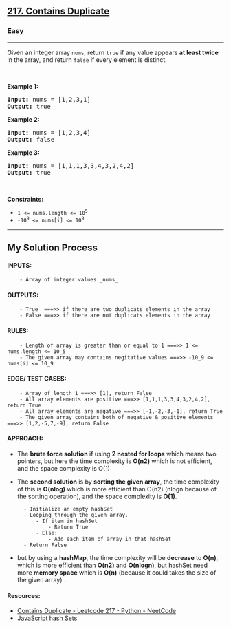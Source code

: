 <h2><a href="https://leetcode.com/problems/contains-duplicate/">217. Contains Duplicate</a></h2><h3>Easy</h3><hr><div style="user-select: auto;"><p style="user-select: auto;">Given an integer array <code style="user-select: auto;">nums</code>, return <code style="user-select: auto;">true</code> if any value appears <strong style="user-select: auto;">at least twice</strong> in the array, and return <code style="user-select: auto;">false</code> if every element is distinct.</p>

<p style="user-select: auto;">&nbsp;</p>
<p style="user-select: auto;"><strong style="user-select: auto;">Example 1:</strong></p>
<pre style="user-select: auto;"><strong style="user-select: auto;">Input:</strong> nums = [1,2,3,1]
<strong style="user-select: auto;">Output:</strong> true
</pre><p style="user-select: auto;"><strong style="user-select: auto;">Example 2:</strong></p>
<pre style="user-select: auto;"><strong style="user-select: auto;">Input:</strong> nums = [1,2,3,4]
<strong style="user-select: auto;">Output:</strong> false
</pre><p style="user-select: auto;"><strong style="user-select: auto;">Example 3:</strong></p>
<pre style="user-select: auto;"><strong style="user-select: auto;">Input:</strong> nums = [1,1,1,3,3,4,3,2,4,2]
<strong style="user-select: auto;">Output:</strong> true
</pre>
<p style="user-select: auto;">&nbsp;</p>
<p style="user-select: auto;"><strong style="user-select: auto;">Constraints:</strong></p>

<ul style="user-select: auto;">
	<li style="user-select: auto;"><code style="user-select: auto;">1 &lt;= nums.length &lt;= 10<sup style="user-select: auto;">5</sup></code></li>
	<li style="user-select: auto;"><code style="user-select: auto;">-10<sup style="user-select: auto;">9</sup> &lt;= nums[i] &lt;= 10<sup style="user-select: auto;">9</sup></code></li>
</ul>
</div>

<hr/>
<h2>My Solution Process</h2>

#### INPUTS:
        - Array of integer values _nums_

#### OUTPUTS:
        - True  ===>> if there are two duplicats elements in the array
        - False ===>> if there are not duplicats elements in the array

#### RULES:
        - Length of array is greater than or equal to 1 ===>> 1 <= nums.length <= 10_5
        - The given array may contains negitative values ===>> -10_9 <= nums[i] <= 10_9

#### EDGE/ TEST CASES:
        - Array of length 1 ===>> [1], return False
        - All array elements are positive ===>> [1,1,1,3,3,4,3,2,4,2], return True
        - All array elements are negative ===>> [-1,-2,-3,-1], return True
        - The given array contains both of negative & positive elements ===>> [1,2,-5,7,-9], return False




#### APPROACH:
- The **brute force solution** if using **2 nested for loops** which means two pointers, but here the time complexity is **O(n2)** which is not efficient, and the space complexity is O(1)
- The **second solution** is by **sorting the given array**, the time complexity of this is **O(nlog)** which is more efficient than O(n2) (nlogn because of the sorting operation), and the space complexity is **O(1)**.
        
        - Initialize an empty hashSet
        - Looping through the given array.
            - If item in hashSet
                - Return True
            - Else:
                - Add each item of array in that hashSet
        - Return False
        
- but by using a **hashMap**, the time complexity will be **decrease** to **O(n)**, which is more efficient than **O(n2)** and **O(nlogn)**, but hashSet need more **memory space** which is **O(n)** (because it could takes the size of the given array) .
#### Resources:
- [Contains Duplicate - Leetcode 217 - Python - NeetCode](https://www.youtube.com/watch?v=3OamzN90kPg)
- [JavaScript hash Sets](https://www.w3schools.com/js/js_object_sets.asp)
